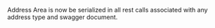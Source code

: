 Address Area is now be serialized in all rest calls associated with any address type and swagger document.
